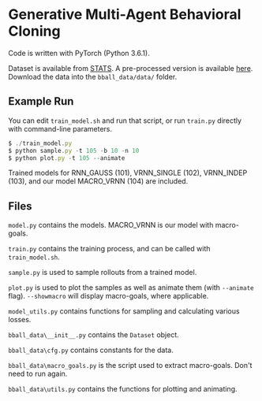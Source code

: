 # Generative Multi-Agent Behavioral Cloning

Code is written with PyTorch (Python 3.6.1).

Dataset is available from [STATS](https://www.stats.com/data-science/). A pre-processed version is available [here](https://drive.google.com/drive/folders/1g6jlyYGH8rIrJfZ7TrGsCyS0Kf2d0lY-?usp=sharing). Download the data into the `bball_data/data/` folder.

## Example Run

You can edit `train_model.sh` and run that script, or run `train.py` directly with command-line parameters.

```javascript
$ ./train_model.py
$ python sample.py -t 105 -b 10 -n 10
$ python plot.py -t 105 --animate
```
Trained models for RNN_GAUSS (101), VRNN_SINGLE (102), VRNN_INDEP (103), and our model MACRO_VRNN (104) are included.

## Files

`model.py` contains the models. MACRO_VRNN is our model with macro-goals.

`train.py` contains the training process, and can be called with `train_model.sh`.

`sample.py` is used to sample rollouts from a trained model.

`plot.py` is used to plot the samples as well as animate them (with `--animate` flag). `--showmacro` will display macro-goals, where applicable.

`model_utils.py` contains functions for sampling and calculating various losses.

`bball_data\__init__.py` contains the `Dataset` object.

`bball_data\cfg.py` contains constants for the data.

`bball_data\macro_goals.py` is the script used to extract macro-goals. Don't need to run again.

`bball_data\utils.py` contains the functions for plotting and animating.
